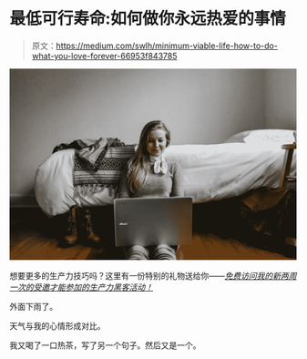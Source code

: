 # 最低可行寿命:如何做你永远热爱的事情

> 原文：<https://medium.com/swlh/minimum-viable-life-how-to-do-what-you-love-forever-66953f843785>

![](img/107c32382a4e25475a619a8c2f7926ce.png)

想要更多的生产力技巧吗？这里有一份特别的礼物送给你——[*免费访问我的新两周一次的受邀才能参加的生产力黑客活动！*](http://oneproductivity.com/?ref=medium_minimum_viable_life)

外面下雨了。

天气与我的心情形成对比。

我又喝了一口热茶，写了另一个句子。然后又是一个。